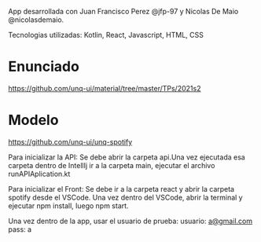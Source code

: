 App desarrollada con Juan Francisco Perez @jfp-97 y Nicolas De Maio @nicolasdemaio.

Tecnologias utilizadas: Kotlin, React, Javascript, HTML, CSS

# Enunciado

https://github.com/unq-ui/material/tree/master/TPs/2021s2

# Modelo

https://github.com/unq-ui/unq-spotify

Para inicializar la API: Se debe abrir la carpeta api.Una vez ejecutada esa carpeta dentro de IntellIj ir a la carpeta main, ejecutar el archivo runAPIAplication.kt 

Para inicializar el Front: Se debe ir a la carpeta react y abrir la carpeta spotify desde el VSCode. Una vez dentro del VSCode, abrir la terminal y ejecutar npm install, luego npm start. 

Una vez dentro de la app, usar el usuario de prueba: 
  usuario: a@gmail.com
  pass: a 
